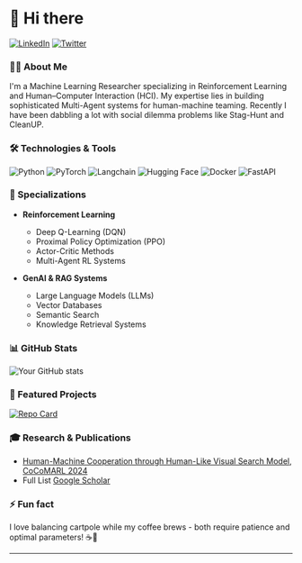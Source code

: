 # 👋 Hi there

[![LinkedIn](https://img.shields.io/badge/LinkedIn-0077B5?style=for-the-badge&logo=linkedin&logoColor=white)](https://www.linkedin.com/in/acharyaaditya)
[![Twitter](https://img.shields.io/badge/Twitter-1DA1F2?style=for-the-badge&logo=twitter&logoColor=white)](https://x.com/Aditya02)

### 👨‍💻 About Me

I'm a Machine Learning Researcher specializing in Reinforcement Learning and Human–Computer Interaction (HCI). My expertise lies in building sophisticated Multi-Agent systems for human-machine teaming. Recently I have been dabbling a lot with social dilemma problems like Stag-Hunt and CleanUP.


### 🛠️ Technologies & Tools

![Python](https://img.shields.io/badge/Python-3776AB?style=flat-square&logo=python&logoColor=white)
![PyTorch](https://img.shields.io/badge/PyTorch-EE4C2C?style=flat-square&logo=pytorch&logoColor=white)
![Langchain](https://img.shields.io/badge/Langchain-121D33?style=flat-square&logo=chainlink&logoColor=white)
![Hugging Face](https://img.shields.io/badge/Hugging_Face-FFD21E?style=flat-square&logo=huggingface&logoColor=black)
![Docker](https://img.shields.io/badge/Docker-2496ED?style=flat-square&logo=docker&logoColor=white)
![FastAPI](https://img.shields.io/badge/FastAPI-009688?style=flat-square&logo=fastapi&logoColor=white)

### 🤖 Specializations

- **Reinforcement Learning**
  - Deep Q-Learning (DQN)
  - Proximal Policy Optimization (PPO)
  - Actor-Critic Methods
  - Multi-Agent RL Systems

- **GenAI & RAG Systems**
  - Large Language Models (LLMs)
  - Vector Databases
  - Semantic Search
  - Knowledge Retrieval Systems

### 📊 GitHub Stats

![Your GitHub stats](https://github-readme-stats.vercel.app/api?username=aditya02acharya&show_icons=true&theme=synthwave)

### 🌟 Featured Projects

[![Repo Card](https://github-readme-stats.vercel.app/api/pin/?username=aditya02acharya&repo=TypingAgent&theme=synthwave)](https://github.com/aditya02acharya/TypingAgent)


### 🎓 Research & Publications

- [Human-Machine Cooperation through Human-Like Visual Search Model](https://openreview.net/pdf?id=soHJPxY3AA), [CoCoMARL 2024](https://sites.google.com/view/cocomarl-2024/accepted-papers)
- Full List [Google Scholar](https://scholar.google.com/citations?user=bHNM03gAAAAJ&hl=en)

### ⚡ Fun fact

I love balancing cartpole while my coffee brews - both require patience and optimal parameters! ☕🤖

---
